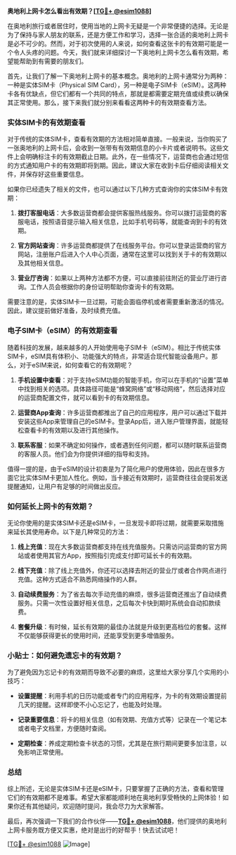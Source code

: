 **奥地利上网卡怎么看出有效期？[[TG💪+ @esim1088](https://t.me/s/esim1088)]**

在奥地利旅行或者居住时，使用当地的上网卡无疑是一个非常便捷的选择。无论是为了保持与家人朋友的联系，还是方便工作和学习，选择一张合适的奥地利上网卡是必不可少的。然而，对于初次使用的人来说，如何查看这张卡的有效期可能是一个令人头疼的问题。今天，我们就来详细探讨一下奥地利上网卡怎么看有效期，希望能帮助到有需要的朋友们。

首先，让我们了解一下奥地利上网卡的基本概念。奥地利的上网卡通常分为两种：一种是实体SIM卡（Physical SIM Card），另一种是电子SIM卡（eSIM）。这两种卡各有优缺点，但它们都有一个共同的特点，那就是都需要定期充值或续费以确保其正常使用。那么，接下来我们就分别来看看这两种卡的有效期查看方法。

### 实体SIM卡的有效期查看

对于传统的实体SIM卡，查看有效期的方法相对简单直接。一般来说，当你购买了一张奥地利的上网卡后，会收到一张带有有效期信息的小卡片或者说明书。这些文件上会明确标注卡的有效期截止日期。此外，在一些情况下，运营商也会通过短信的方式通知用户卡的有效期即将到期。因此，建议大家在收到卡后仔细阅读相关文件，并保存好这些重要信息。

如果你已经遗失了相关的文件，也可以通过以下几种方式查询你的实体SIM卡有效期：

1. **拨打客服电话**：大多数运营商都会提供客服热线服务。你可以拨打运营商的客服电话，按照语音提示输入相关信息，比如手机号码等，就能查询到卡的有效期。
   
2. **官方网站查询**：许多运营商都提供了在线服务平台。你可以登录运营商的官方网站，注册账户后进入个人中心页面，通常在这里可以找到关于卡的有效期以及其他相关信息。

3. **营业厅咨询**：如果以上两种方法都不方便，可以直接前往附近的营业厅进行咨询。工作人员会根据你的身份证明帮助你查询卡的有效期。

需要注意的是，实体SIM卡一旦过期，可能会面临停机或者需要重新激活的情况。因此，建议提前做好准备，及时续费充值。

### 电子SIM卡（eSIM）的有效期查看

随着科技的发展，越来越多的人开始使用电子SIM卡（eSIM）。相比于传统实体SIM卡，eSIM具有体积小、功能强大的特点，非常适合现代智能设备用户。那么，对于eSIM来说，如何查看它的有效期呢？

1. **手机设置中查看**：对于支持eSIM功能的智能手机，你可以在手机的“设置”菜单中找到相关的选项。具体路径可能是“蜂窝网络”或“移动网络”，然后选择对应的运营商配置文件，就可以看到卡的有效期信息。

2. **运营商App查询**：许多运营商都推出了自己的应用程序，用户可以通过下载并安装这些App来管理自己的eSIM卡。登录App后，进入账户管理界面，就能轻松查看卡的有效期以及进行其他操作。

3. **联系客服**：如果不确定如何操作，或者遇到任何问题，都可以随时联系运营商的客服人员。他们会为你提供详细的指导和支持。

值得一提的是，由于eSIM的设计初衷是为了简化用户的使用体验，因此在很多方面它比实体SIM卡更加人性化。例如，当卡接近有效期时，运营商往往会提前发送提醒通知，让用户有足够的时间做出反应。

### 如何延长上网卡的有效期？

无论你使用的是实体SIM卡还是eSIM卡，一旦发现卡即将过期，就需要采取措施来延长其使用寿命。以下是几种常见的方法：

1. **线上充值**：现在大多数运营商都支持在线充值服务。只需访问运营商的官方网站或者使用其官方App，按照指引完成支付即可延长卡的有效期。

2. **线下充值**：除了线上充值外，你还可以选择去附近的营业厅或者合作网点进行充值。这种方式适合不熟悉网络操作的人群。

3. **自动续费服务**：为了省去每次手动充值的麻烦，很多运营商还推出了自动续费服务。只需一次性设置好相关信息，之后每次卡快到期时系统会自动扣款续费。

4. **套餐升级**：有时候，延长有效期的最佳办法就是升级到更高档位的套餐。这样不仅能够获得更长的使用时间，还能享受到更多增值服务。

### 小贴士：如何避免遗忘卡的有效期？

为了避免因为忘记卡的有效期而导致不必要的麻烦，这里给大家分享几个实用的小技巧：

- **设置提醒**：利用手机的日历功能或者专门的应用程序，为卡的有效期设置提前几天的提醒。这样即使不小心忘记了，也能及时处理。
  
- **记录重要信息**：将卡的相关信息（如有效期、充值方式等）记录在一个笔记本或者电子文档里，方便随时查阅。

- **定期检查**：养成定期检查卡状态的习惯，尤其是在旅行期间更要多加注意，以免影响正常使用。

### 总结

综上所述，无论是实体SIM卡还是eSIM卡，只要掌握了正确的方法，查看和管理它们的有效期都不是难事。希望大家都能顺利地在奥地利享受畅快的上网体验！如果你还有其他疑问，欢迎随时提问，我会尽力为大家解答。

最后，再次强调一下我们的合作伙伴——**[TG💪+ @esim1088](https://t.me/s/esim1088)**，他们提供的奥地利上网卡服务既方便又实惠，绝对是出行的好帮手！快去试试吧！

[[TG💪+ @esim1088](https://t.me/s/esim1088) ![Image](https://i.postimg.cc/4NQfJmqS/Snipaste-2025-05-13-00-14-12.png)]